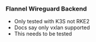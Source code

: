 ### Flannel Wireguard Backend
 
 * Only tested with K3S not RKE2
 * Docs say only vxlan supported
 * This needs to be tested


